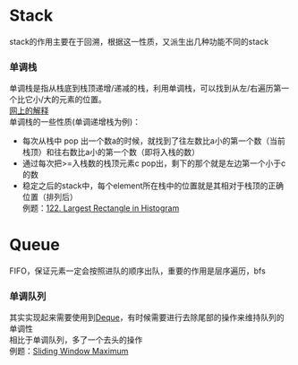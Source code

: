 # Stack  
stack的作用主要在于回溯，根据这一性质，又派生出几种功能不同的stack  
### 单调栈  
单调栈是指从栈底到栈顶递增/递减的栈，利用单调栈，可以找到从左/右遍历第一个比它小/大的元素的位置。  
[网上的解释](https://blog.csdn.net/wubaizhe/article/details/70136174)  
单调栈的一些性质(单调递增栈为例)：  
- 每次从栈中 pop 出一个数a的时候，就找到了往左数比a小的第一个数（当前栈顶）和往右数比a小的第一个数（即将入栈的数）  
- 通过每次把>=入栈数的栈顶元素c pop出，剩下的那个就是左边第一个小于c的数  
- 稳定之后的stack中，每个element所在栈中的位置就是其相对于栈顶的正确位置（排列后）  
例题：[122. Largest Rectangle in Histogram](https://www.lintcode.com/problem/largest-rectangle-in-histogram/description)    
# Queue  
FIFO，保证元素一定会按照进队的顺序出队，重要的作用是层序遍历，bfs  
### 单调队列  
其实实现起来需要使用到[Deque](https://www.cnblogs.com/bushi/p/6681543.html)，有时候需要进行去除尾部的操作来维持队列的单调性  
相比于单调队列，多了一个去头的操作  
例题：[Sliding Window Maximum](https://www.lintcode.com/zh-cn/problem/sliding-window-maximum/)  

